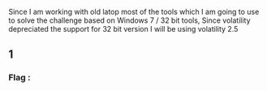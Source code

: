 Since I am working with old latop most of the tools which I am going to use to solve the challenge based on Windows 7 / 32 bit tools, Since volatility depreciated the  support for 32 bit version I will be using volatility 2.5 

## 1
### Flag :
